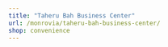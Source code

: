 ```yaml
---
title: "Taheru Bah Business Center"
url: /monrovia/taheru-bah-business-center/
shop: convenience
---
```

